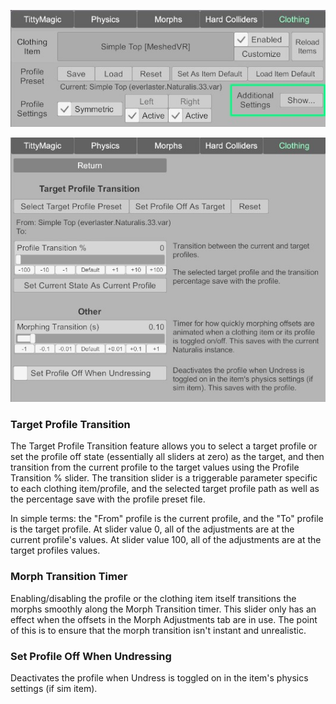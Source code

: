 ![1_1_clothing_ui_additional_1.jpg](/assets/screens/naturalis/1_1_clothing_ui_additional_1.jpg)

![1_1_clothing_ui_additional_2.jpg](/assets/screens/naturalis/1_1_clothing_ui_additional_2.jpg)

### Target Profile Transition

The Target Profile Transition feature allows you to select a target profile or set the profile off state (essentially all sliders at zero) as the target, and then transition from the current profile to the target values using the Profile Transition % slider. The transition slider is a triggerable parameter specific to each clothing item/profile, and the selected target profile path as well as the percentage save with the profile preset file.

In simple terms: the "From" profile is the current profile, and the "To" profile is the target profile. At slider value 0, all of the adjustments are at the current profile's values. At slider value 100, all of the adjustments are at the target profiles values.

### Morph Transition Timer

Enabling/disabling the profile or the clothing item itself transitions the morphs smoothly along the Morph Transition timer. This slider only has an effect when the offsets in the Morph Adjustments tab are in use. The point of this is to ensure that the morph transition isn't instant and unrealistic.

### Set Profile Off When Undressing

Deactivates the profile when Undress is toggled on in the item's physics settings (if sim item).
